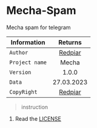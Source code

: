 # Mecha-Spam
Mecha spam for telegram

| Information       | Returns          | 
| ------------- |:-------------:|
| ``` Author ``` |[Redpiar](https://t.me/Redpiar)|
| ``` Project name ``` |Mecha| 
| ``` Version ``` |1.0.0|
| ``` Data ``` |27.03.2023|
| ``` CopyRight ``` |[Redpiar](https://t.me/Redpiar)|

> instruction

1. Read the [LICENSE](https://github.com/RedRedovich/Mecha-Spam/blob/main/LICENSE)

